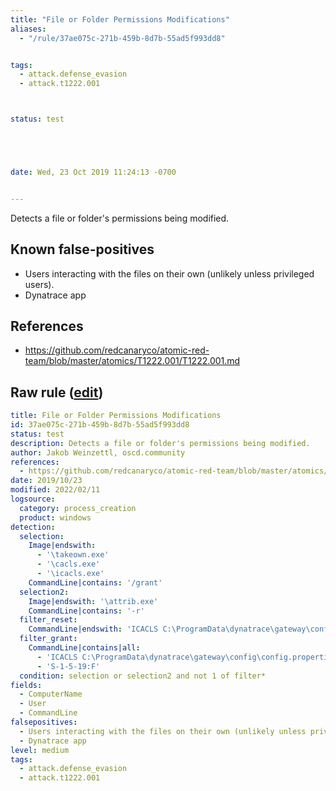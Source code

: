 ```yaml
---
title: "File or Folder Permissions Modifications"
aliases:
  - "/rule/37ae075c-271b-459b-8d7b-55ad5f993dd8"


tags:
  - attack.defense_evasion
  - attack.t1222.001



status: test





date: Wed, 23 Oct 2019 11:24:13 -0700


---
```


Detects a file or folder's permissions being modified.

<!--more-->


## Known false-positives

* Users interacting with the files on their own (unlikely unless privileged users).
* Dynatrace app



## References

* https://github.com/redcanaryco/atomic-red-team/blob/master/atomics/T1222.001/T1222.001.md


## Raw rule ([edit](https://github.com/SigmaHQ/sigma/edit/master/rules/windows/process_creation/proc_creation_win_file_permission_modifications.yml))
```yaml
title: File or Folder Permissions Modifications
id: 37ae075c-271b-459b-8d7b-55ad5f993dd8
status: test
description: Detects a file or folder's permissions being modified.
author: Jakob Weinzettl, oscd.community
references:
  - https://github.com/redcanaryco/atomic-red-team/blob/master/atomics/T1222.001/T1222.001.md
date: 2019/10/23
modified: 2022/02/11
logsource:
  category: process_creation
  product: windows
detection:
  selection:
    Image|endswith:
      - '\takeown.exe'
      - '\cacls.exe'
      - '\icacls.exe'
    CommandLine|contains: '/grant'
  selection2:
    Image|endswith: '\attrib.exe'
    CommandLine|contains: '-r'
  filter_reset:
    CommandLine|endswith: 'ICACLS C:\ProgramData\dynatrace\gateway\config\connectivity.history /reset'
  filter_grant:
    CommandLine|contains|all:
      - 'ICACLS C:\ProgramData\dynatrace\gateway\config\config.properties /grant :r '
      - 'S-1-5-19:F'
  condition: selection or selection2 and not 1 of filter*
fields:
  - ComputerName
  - User
  - CommandLine
falsepositives:
  - Users interacting with the files on their own (unlikely unless privileged users).
  - Dynatrace app
level: medium
tags:
  - attack.defense_evasion
  - attack.t1222.001

```
